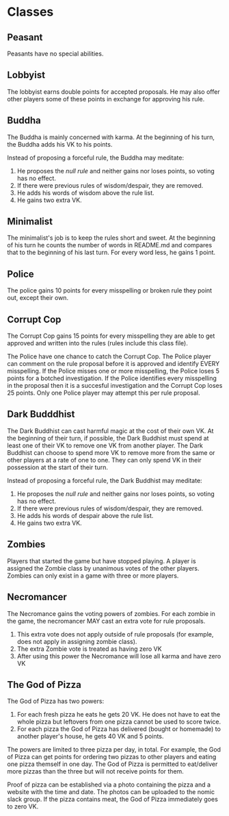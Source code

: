 # Classes

## Peasant

Peasants have no special abilities.

## Lobbyist

The lobbyist earns double points for accepted proposals. He may also offer other players
some of these points in exchange for approving his rule.

## Buddha

The Buddha is mainly concerned with karma. At the beginning of his turn, the Buddha adds his VK to his points.

Instead of proposing a forceful rule, the Buddha may meditate:

1. He proposes the *null rule* and neither gains nor loses points, so voting has no effect.
2. If there were previous rules of wisdom/despair, they are removed.
3. He adds his words of wisdom above the rule list.
4. He gains two extra VK.

## Minimalist

The minimalist's job is to keep the rules short and sweet. At the beginning of
his turn he counts the number of words in README.md and compares that to the beginning
of his last turn. For every word less, he gains 1 point.

## Police

The police gains 10 points for every misspelling or broken rule they point out, except their own. 

## Corrupt Cop

The Corrupt Cop gains 15 points for every misspelling they are able to get approved and written into the rules (rules include this class file). 

The Police have one chance to catch the Corrupt Cop. The Police player can comment on the rule proposal before it is approved and identify EVERY misspelling. If the Police misses one or more misspelling, the Police loses 5 points for a botched investigation. If the Police identifies every misspelling in the proposal then it is a succesful investigation and the Corrupt Cop loses 25 points. Only one Police player may attempt this per rule proposal. 

## Dark Budddhist

The Dark Buddhist can cast harmful magic at the cost of their own VK. At the beginning of their turn, if possible, the Dark Buddhist must spend at least one of their VK to remove one VK from another player. The Dark Buddhist can choose to spend more VK to remove more from the same or other players at a rate of one to one. They can only spend VK in their possession at the start of their turn. 

Instead of proposing a forceful rule, the Dark Buddhist may meditate:

1. He proposes the *null rule* and neither gains nor loses points, so voting has no effect.
2. If there were previous rules of wisdom/despair, they are removed.
3. He adds his words of despair above the rule list.
4. He gains two extra VK.

## Zombies

Players that started the game but have stopped playing. A player is assigned the Zombie class by unanimous votes of the other players. Zombies can only exist in a game with three or more players. 

## Necromancer

The Necromance gains the voting powers of zombies. For each zombie in the game, the necromancer MAY cast an extra vote for rule proposals. 
1. This extra vote does not apply outside of rule proposals (for example, does not apply in assigning zombie class). 
2. The extra Zombie vote is treated as having zero VK
3. After using this power the Necromance will lose all karma and have zero VK

## The God of Pizza

The God of Pizza has two powers:

1. For each fresh pizza he eats he gets 20 VK. He does not have to eat the whole pizza but leftovers from one pizza cannot be used to score twice. 
2. For each pizza the God of Pizza has delivered (bought or homemade) to another player's house, he gets 40 VK and 5 points. 

The powers are limited to three pizza per day, in total. For example, the God of Pizza can get points for ordering two pizzas to other players and eating one pizza themself in one day. The God of Pizza is permitted to eat/deliver more pizzas than the three but will not receive points for them. 

Proof of pizza can be established via a photo containing the pizza and a website with the time and date. The photos can be uploaded to the nomic slack group. If the pizza contains meat, the God of Pizza immediately goes to zero VK. 
